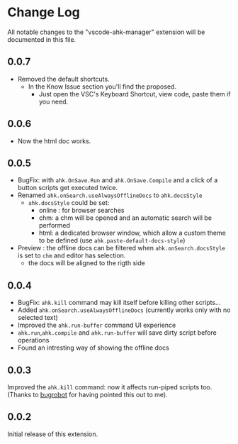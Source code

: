 # Change Log

All notable changes to the "vscode-ahk-manager" extension will be documented in this file.

## 0.0.7

* Removed the default shortcuts.
  * In the Know Issue section you'll find the proposed.
    * Just open the VSC's Keyboard Shortcut, view code, paste them if you need.

## 0.0.6

* Now the html doc works.

## 0.0.5

* BugFix: with `ahk.OnSave.Run` and `ahk.OnSave.Compile` and a click of a button scripts get executed twice.
* Renamed `ahk.onSearch.useAlwaysOfflineDocs` to `ahk.docsStyle`
  * `ahk.docsStyle` could be set:
    * online : for browser searches
    * chm: a chm will be opened and an automatic search will be performed
    * html: a dedicated browser window, which allow a custom theme to be defined (use `ahk.paste-default-docs-style`)
* Preview : the offline docs can be filtered when `ahk.onSearch.docsStyle` is set to `chm` and editor has selection.
  * the docs will be aligned to the rigth side

## 0.0.4

* BugFix: `ahk.kill` command may kill itself before killing other scripts...
* Added `ahk.onSearch.useAlwaysOfflineDocs` (currently works only with no selected text)
* Improved the `ahk.run-buffer` command UI experience
* `ahk.run`,`ahk.compile` and `ahk.run-buffer` will save dirty script before operations
* Found an intresting way of showing the offline docs

## 0.0.3

Improved the `ahk.kill` command: now it affects run-piped scripts too.
(Thanks to [bugrobot](https://github.com/bugrobot) for having pointed this out to me).

## 0.0.2

Initial release of this extension.
